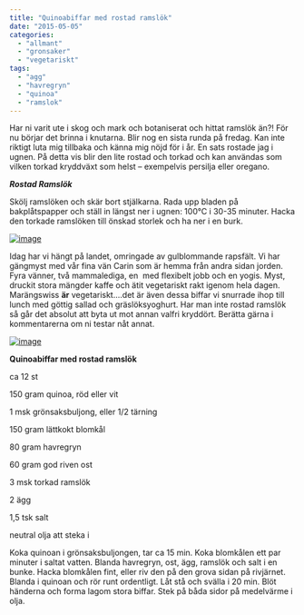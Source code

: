 ```yaml
---
title: "Quinoabiffar med rostad ramslök"
date: "2015-05-05"
categories: 
  - "allmant"
  - "gronsaker"
  - "vegetariskt"
tags: 
  - "agg"
  - "havregryn"
  - "quinoa"
  - "ramslok"
---
```


Har ni varit ute i skog och mark och botaniserat och hittat ramslök än?! För nu börjar det brinna i knutarna. Blir nog en sista runda på fredag. Kan inte riktigt luta mig tillbaka och känna mig nöjd för i år. En sats rostade jag i ugnen. På detta vis blir den lite rostad och torkad och kan användas som vilken torkad kryddväxt som helst – exempelvis persilja eller oregano.

_**Rostad Ramslök**_

Skölj ramslöken och skär bort stjälkarna. Rada upp bladen på bakplåtspapper och ställ in längst ner i ugnen: 100°C i 30-35 minuter. Hacka den torkade ramslöken till önskad storlek och ha ner i en burk.

[![image](images/image-e1430858009501-768x1024.jpg)](http://import.local/wp-content/uploads/2015/05/image.jpg)

Idag har vi hängt på landet, omringade av gulblommande rapsfält. Vi har gängmyst med vår fina vän Carin som är hemma från andra sidan jorden. Fyra vänner, två mammalediga, en  med flexibelt jobb och en yogis. Myst, druckit stora mängder kaffe och ätit vegetariskt rakt igenom hela dagen. Marängswiss **är** vegetariskt....det är även dessa biffar vi snurrade ihop till lunch med göttig sallad och gräslöksyoghurt. Har man inte rostad ramslök så går det absolut att byta ut mot annan valfri kryddört. Berätta gärna i kommentarerna om ni testar nåt annat.

[![image](images/image1-e1430858041487-768x1024.jpg)](http://import.local/wp-content/uploads/2015/05/image1.jpg)

**Quinoabiffar med rostad ramslök**

ca 12 st

150 gram quinoa, röd eller vit

1 msk grönsaksbuljong, eller 1/2 tärning

150 gram lättkokt blomkål

80 gram havregryn

60 gram god riven ost

3 msk torkad ramslök

2 ägg

1,5 tsk salt

neutral olja att steka i

Koka quinoan i grönsaksbuljongen, tar ca 15 min. Koka blomkålen ett par minuter i saltat vatten. Blanda havregryn, ost, ägg, ramslök och salt i en bunke. Hacka blomkålen fint, eller riv den på den grova sidan på rivjärnet. Blanda i quinoan och rör runt ordentligt. Låt stå och svälla i 20 min. Blöt händerna och forma lagom stora biffar. Stek på båda sidor på medelvärme i olja.
